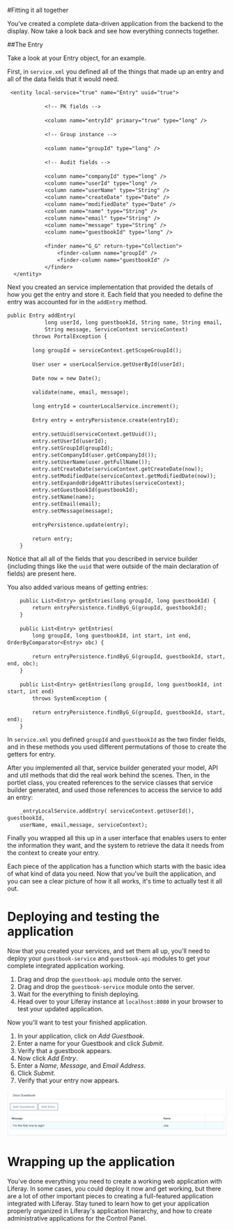 #Fitting it all together 

You've created a complete data-driven application from the backend to the 
display. Now take a look back and see how everything connects together.

##The Entry 

Take a look at your Entry object, for an example.

First, in `service.xml` you defined all of the things that made up an entry
and all of the data fields that it would need.
	
	 <entity local-service="true" name="Entry" uuid="true">

	 			<!-- PK fields -->

	 			<column name="entryId" primary="true" type="long" />

	 			<!-- Group instance -->

	 			<column name="groupId" type="long" />

	 			<!-- Audit fields -->

	 			<column name="companyId" type="long" />
	 			<column name="userId" type="long" />
	 			<column name="userName" type="String" />
	 			<column name="createDate" type="Date" />
	 			<column name="modifiedDate" type="Date" />
	 			<column name="name" type="String" />
	 			<column name="email" type="String" />
	 			<column name="message" type="String" />
	 			<column name="guestbookId" type="long" />

	 			<finder name="G_G" return-type="Collection">
	 				<finder-column name="groupId" />
	 				<finder-column name="guestbookId" />
	 			</finder>
	  </entity>
	
Next you created an service implementation that provided the details of how
you get the entry and store it. Each field that you needed to define the 
entry was accounted for in the `addEntry` method.
	
	public Entry addEntry(
				long userId, long guestbookId, String name, String email,
				String message, ServiceContext serviceContext)
			throws PortalException {

			long groupId = serviceContext.getScopeGroupId();

			User user = userLocalService.getUserById(userId);

			Date now = new Date();

			validate(name, email, message);

			long entryId = counterLocalService.increment();

			Entry entry = entryPersistence.create(entryId);

			entry.setUuid(serviceContext.getUuid());
			entry.setUserId(userId);
			entry.setGroupId(groupId);
			entry.setCompanyId(user.getCompanyId());
			entry.setUserName(user.getFullName());
			entry.setCreateDate(serviceContext.getCreateDate(now));
			entry.setModifiedDate(serviceContext.getModifiedDate(now));
			entry.setExpandoBridgeAttributes(serviceContext);
			entry.setGuestbookId(guestbookId);
			entry.setName(name);
			entry.setEmail(email);
			entry.setMessage(message);
		
			entryPersistence.update(entry);

			return entry;
		}
	
Notice that all all of the fields that you described in service builder 
(including things like the `uuid` that were outside of the main declaration 
of fields) are present here.
	
You also added various means of getting entries:

	    public List<Entry> getEntries(long groupId, long guestbookId) {
			return entryPersistence.findByG_G(groupId, guestbookId);
		}

		public List<Entry> getEntries(
			long groupId, long guestbookId, int start, int end, OrderByComparator<Entry> obc) {

			return entryPersistence.findByG_G(groupId, guestbookId, start, end, obc);
		}
	
		public List<Entry> getEntries(long groupId, long guestbookId, int start, int end)
			throws SystemException {

		    return entryPersistence.findByG_G(groupId, guestbookId, start, end);
		}
	
In `service.xml` you defined `groupId` and `guestbookId` as the two finder 
fields, and in these methods you used different permutations of those to
create the getters for entry.

After you implemented all that, service builder generated your model, API 
and util methods that did the real work behind the scenes. Then, in the portlet 
class, you created references to the service classes that service builder 
generated, and used those references to access the service to add an entry:
	
	    _entryLocalService.addEntry( serviceContext.getUserId(), guestbookId, 
	    userName, email,message, serviceContext);
	
Finally you wrapped all this up in a user interface that enables users to 
enter the information they want, and the system to retrieve the data it
needs from the context to create your entry.

Each piece of the application has a function which starts with the basic idea 
of what kind of data you need. Now that you've built the application, and you
can see a clear picture of how it all works, it's time to actually test it all 
out.

# Deploying and testing the application

Now that you created your services, and set them all up, you'll need to deploy
your `guestbook-service` and `guestbook-api` modules to get your complete 
integrated application working.

1. Drag and drop the `guestbook-api` module onto the server.
2. Drag and drop the `guestbook-service` module onto the server.
3. Wait for the everything to finish deploying.
4. Head over to your Liferay instance at `localhost:8080` in your browser to
    test your updated application.

Now you'll want to test your finished application.

1. In your application, click on *Add Guestbook*.
2. Enter a name for your Guestbook and click *Submit*.
3. Verify that a guestbook appears.
4. Now click *Add Entry*.
5. Enter a *Name*, *Message*, and *Email Address*.
6. Click *Submit*.
7. Verify that your entry now appears.

![Figure x: A new Guestbook and Entry created.](../../../images/guestbook-entry-test.png)

# Wrapping up the application

You've done everything you need to create a working web application with 
Liferay. In some cases, you could deploy it now and get working, but there are
a lot of other important pieces to creating a full-featured application integrated with Liferay. Stay tuned to learn how to get your application
properly organized in Liferay's application hierarchy, and how to create
administrative applications for the Control Panel.
